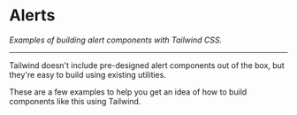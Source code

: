 # Alerts

_Examples of building alert components with Tailwind CSS._

----

Tailwind doesn't include pre-designed alert components out of the box, but they're easy to build using existing utilities.

These are a few examples to help you get an idea of how to build components like this using Tailwind.
